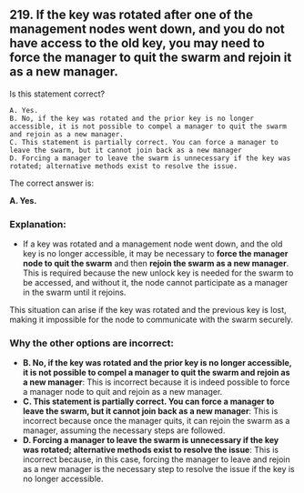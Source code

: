## 219. If the key was rotated after one of the management nodes went down, and you do not have access to the old key, you may need to force the manager to quit the swarm and rejoin it as a new manager. 
Is this statement correct?
```
A. Yes.
B. No, if the key was rotated and the prior key is no longer accessible, it is not possible to compel a manager to quit the swarm and rejoin as a new manager.
C. This statement is partially correct. You can force a manager to leave the swarm, but it cannot join back as a new manager
D. Forcing a manager to leave the swarm is unnecessary if the key was rotated; alternative methods exist to resolve the issue.
```

The correct answer is:

**A. Yes.**

### Explanation:
- If a key was rotated and a management node went down, and the old key is no longer accessible, it may be necessary to **force the manager node to quit the swarm** and then **rejoin the swarm as a new manager**. This is required because the new unlock key is needed for the swarm to be accessed, and without it, the node cannot participate as a manager in the swarm until it rejoins. 

This situation can arise if the key was rotated and the previous key is lost, making it impossible for the node to communicate with the swarm securely.

### Why the other options are incorrect:
- **B. No, if the key was rotated and the prior key is no longer accessible, it is not possible to compel a manager to quit the swarm and rejoin as a new manager**: This is incorrect because it is indeed possible to force a manager node to quit and rejoin as a new manager.
- **C. This statement is partially correct. You can force a manager to leave the swarm, but it cannot join back as a new manager**: This is incorrect because once the manager quits, it can rejoin the swarm as a manager, assuming the necessary steps are followed.
- **D. Forcing a manager to leave the swarm is unnecessary if the key was rotated; alternative methods exist to resolve the issue**: This is incorrect because, in this case, forcing the manager to leave and rejoin as a new manager is the necessary step to resolve the issue if the key is no longer accessible.

